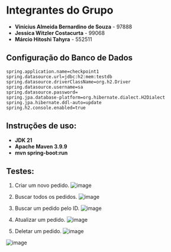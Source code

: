 # Integrantes do Grupo
- **Vinícius Almeida Bernardino de Souza** - 97888
- **Jessica Witzler Costacurta** - 99068
- **Márcio Hitoshi Tahyra** - 552511


## Configuração do Banco de Dados

```properties
spring.application.name=checkpoint1
spring.datasource.url=jdbc:h2:mem:testdb
spring.datasource.driverClassName=org.h2.Driver
spring.datasource.username=sa
spring.datasource.password=
spring.jpa.database-platform=org.hibernate.dialect.H2Dialect
spring.jpa.hibernate.ddl-auto=update
spring.h2.console.enabled=true
```

## Instruções de uso:
- **JDK 21**
- **Apache Maven 3.9.9**
- **mvn spring-boot:run**

## Testes:

1. Criar um novo pedido.
![image](https://github.com/user-attachments/assets/7194ab9c-0386-4494-9852-6460d4988952)

2. Buscar todos os pedidos.
![image](https://github.com/user-attachments/assets/71d9c947-1621-485d-83be-4616218bdc00)

3. Buscar um pedido pelo ID.
![image](https://github.com/user-attachments/assets/9b9d098a-6a96-4ee0-8424-0b7fa61e99c6)

4. Atualizar um pedido.
![image](https://github.com/user-attachments/assets/966ad9ac-1911-4a82-a1e0-ce12ef1c0bc4)

5. Deletar um pedido.
![image](https://github.com/user-attachments/assets/19fccaee-d2c5-4cab-9e21-a0035d499c15)

![image](https://github.com/user-attachments/assets/7baecb05-1fa6-4765-bcfd-64104f7ed6b5)
